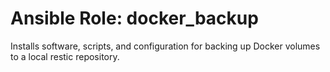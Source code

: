 # Ansible Role: docker_backup

Installs software, scripts, and configuration for backing up Docker volumes to a local restic
repository.
